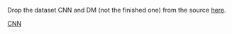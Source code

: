Drop the dataset CNN and DM (not the finished one) from the source [here](https://github.com/JafferWilson/Process-Data-of-CNN-DailyMail).

[CNN](https://github.com/abisee/cnn-dailymail)

